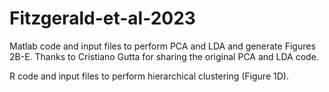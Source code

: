 # Fitzgerald-et-al-2023
Matlab code and input files to perform PCA and LDA and generate Figures 2B-E.
Thanks to Cristiano Gutta for sharing the original PCA and LDA code.

R code and input files to perform hierarchical clustering (Figure 1D).
